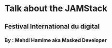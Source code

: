 # Talk about the JAMStack
## Festival International du digital
### By : Mehdi Hamime aka Masked Developer
